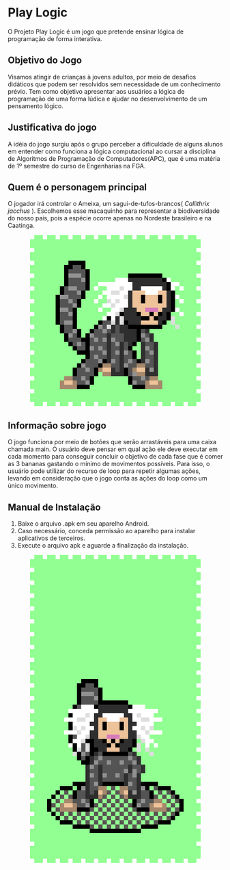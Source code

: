 
  
# Play Logic
O Projeto Play Logic é um jogo que pretende ensinar lógica de programação de forma interativa.

## Objetivo do Jogo

Visamos atingir de crianças à jovens adultos, por meio de desafios didáticos que podem ser resolvidos sem necessidade de um conhecimento prévio.
Tem como objetivo apresentar aos usuários a lógica de programação de uma forma lúdica e ajudar no desenvolvimento de um pensamento lógico.

## Justificativa do jogo

A idéia do jogo surgiu após o grupo perceber a dificuldade de alguns alunos em entender como funciona a lógica computacional ao cursar a disciplina de Algoritmos de Programação de Computadores(APC), que é uma matéria de 1º semestre do curso de Engenharias na FGA.

## Quem é o personagem principal

O jogador irá controlar o Ameixa, um sagui-de-tufos-brancos( *Callithrix jacchus* ). Escolhemos esse macaquinho para representar a biodiversidade do nosso país, pois a espécie ocorre apenas no Nordeste brasileiro e na Caatinga.

<p align="center">
  <img src="src/assets/visual/Macaco_idle.gif">
</p>

## Informação sobre jogo

O jogo funciona por meio de botões que serão arrastáveis para uma caixa chamada main. O usuário deve pensar em qual ação ele deve executar em cada momento para conseguir concluir o objetivo de cada fase que é comer as 3 bananas gastando o mínimo de movimentos possíveis. Para isso, o usuário pode utilizar do recurso de loop para repetir algumas ações, levando em consideração que o jogo conta as ações do loop como um único movimento.

## Manual de Instalação

1. Baixe o arquivo .apk em seu aparelho Android.
2. Caso necessário, conceda permissão ao aparelho para instalar aplicativos de terceiros.
3. Execute o arquivo apk e aguarde a finalização da instalação.

<p align="center">
  <img src="src/assets/visual/Macaco_trap.gif">
</p>
